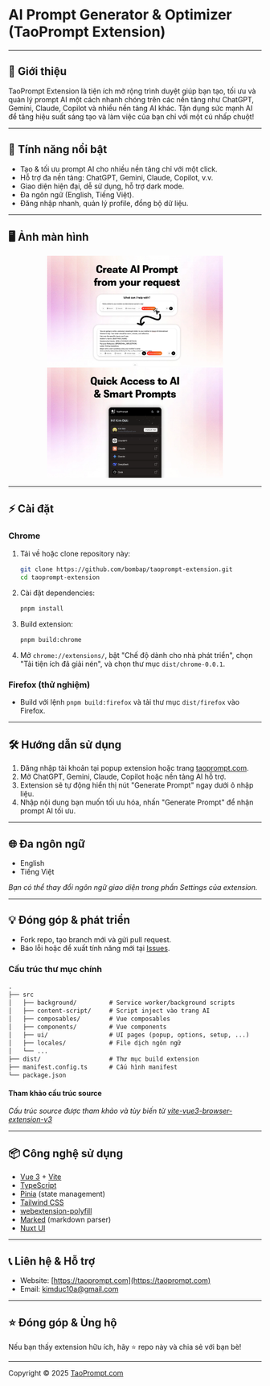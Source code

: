 # AI Prompt Generator & Optimizer (TaoPrompt Extension)

---

## 🚀 Giới thiệu

TaoPrompt Extension là tiện ích mở rộng trình duyệt giúp bạn tạo, tối ưu và quản lý prompt AI một cách nhanh chóng trên các nền tảng như ChatGPT, Gemini, Claude, Copilot và nhiều nền tảng AI khác. Tận dụng sức mạnh AI để tăng hiệu suất sáng tạo và làm việc của bạn chỉ với một cú nhấp chuột!

---

## 🎯 Tính năng nổi bật

- Tạo & tối ưu prompt AI cho nhiều nền tảng chỉ với một click.
- Hỗ trợ đa nền tảng: ChatGPT, Gemini, Claude, Copilot, v.v.
- Giao diện hiện đại, dễ sử dụng, hỗ trợ dark mode.
- Đa ngôn ngữ (English, Tiếng Việt).
- Đăng nhập nhanh, quản lý profile, đồng bộ dữ liệu.

---

## 🖥️ Ảnh màn hình

<p align="center">
  <img src="./screenshots/2.png" width="350" alt="Popup UI" />
  <img src="./screenshots/3.png" width="350" alt="Prompt Generator" />
</p>

---

## ⚡️ Cài đặt

### Chrome
1. Tải về hoặc clone repository này:
   ```bash
   git clone https://github.com/bombap/taoprompt-extension.git
   cd taoprompt-extension
   ```
2. Cài đặt dependencies:
   ```bash
   pnpm install
   ```
3. Build extension:
   ```bash
   pnpm build:chrome
   ```
4. Mở `chrome://extensions/`, bật "Chế độ dành cho nhà phát triển", chọn "Tải tiện ích đã giải nén", và chọn thư mục `dist/chrome-0.0.1`.

### Firefox (thử nghiệm)
- Build với lệnh `pnpm build:firefox` và tải thư mục `dist/firefox` vào Firefox.

---

## 🛠️ Hướng dẫn sử dụng

1. Đăng nhập tài khoản tại popup extension hoặc trang [taoprompt.com](https://taoprompt.com).
2. Mở ChatGPT, Gemini, Claude, Copilot hoặc nền tảng AI hỗ trợ.
3. Extension sẽ tự động hiển thị nút "Generate Prompt" ngay dưới ô nhập liệu.
4. Nhập nội dung bạn muốn tối ưu hóa, nhấn "Generate Prompt" để nhận prompt AI tối ưu.


---

## 🌐 Đa ngôn ngữ

- English
- Tiếng Việt

*Bạn có thể thay đổi ngôn ngữ giao diện trong phần Settings của extension.*

---

## 💡 Đóng góp & phát triển

- Fork repo, tạo branch mới và gửi pull request.
- Báo lỗi hoặc đề xuất tính năng mới tại [Issues](https://github.com/bombap/taoprompt-extension/issues).

### Cấu trúc thư mục chính

```
.
├── src
│   ├── background/         # Service worker/background scripts
│   ├── content-script/     # Script inject vào trang AI
│   ├── composables/        # Vue composables
│   ├── components/         # Vue components
│   ├── ui/                 # UI pages (popup, options, setup, ...)
│   ├── locales/            # File dịch ngôn ngữ
│   └── ...
├── dist/                   # Thư mục build extension
├── manifest.config.ts      # Cấu hình manifest
└── package.json
```

#### Tham khảo cấu trúc source

*Cấu trúc source được tham khảo và tùy biến từ [vite-vue3-browser-extension-v3](https://github.com/mubaidr/vite-vue3-browser-extension-v3)*

---

## 📦 Công nghệ sử dụng

- [Vue 3](https://vuejs.org/) + [Vite](https://vitejs.dev/)
- [TypeScript](https://www.typescriptlang.org/)
- [Pinia](https://pinia.vuejs.org/) (state management)
- [Tailwind CSS](https://tailwindcss.com/)
- [webextension-polyfill](https://github.com/mozilla/webextension-polyfill)
- [Marked](https://github.com/markedjs/marked) (markdown parser)
- [Nuxt UI](https://ui.nuxt.com/)

---

## 📞 Liên hệ & Hỗ trợ

- Website: [https://taoprompt.com](https://taoprompt.com)
- Email: kimduc10a@gmail.com


---

## ⭐️ Đóng góp & Ủng hộ

Nếu bạn thấy extension hữu ích, hãy ⭐️ repo này và chia sẻ với bạn bè!

---

Copyright © 2025 [TaoPrompt.com](https://taoprompt.com)

